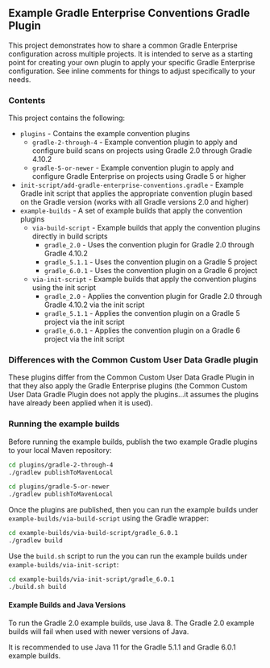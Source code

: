 ## Example Gradle Enterprise Conventions Gradle Plugin

This project demonstrates how to share a common Gradle Enterprise configuration across multiple projects. It is intended to serve as a starting point for creating your own plugin to apply your specific Gradle Enterprise configuration. See inline comments for things to adjust specifically to your needs.

### Contents

This project contains the following:

  * `plugins` - Contains the example convention plugins
    * `gradle-2-through-4` - Example convention plugin to apply and configure build scans on projects using Gradle 2.0 through Gradle 4.10.2
    * `gradle-5-or-newer` - Example convention plugin to apply and configure Gradle Enterprise on projects using Gradle 5 or higher
  * `init-script/add-gradle-enterprise-conventions.gradle` - Example Gradle init script that applies the appropriate convention plugin based on the Gradle version (works with all Gradle versions 2.0 and higher)
  * `example-builds` - A set of example builds that apply the convention plugins
    * `via-build-script` - Example builds that apply the convention plugins directly in build scripts
      * `gradle_2.0` - Uses the convention plugin for Gradle 2.0 through Gradle 4.10.2
      * `gradle_5.1.1` - Uses the convention plugin on a Gradle 5 project
      * `gradle_6.0.1` - Uses the convention plugin on a Gradle 6 project
    * `via-init-script` - Example builds that apply the convention plugins using the init script
      * `gradle_2.0` - Applies the convention plugin for Gradle 2.0 through Gradle 4.10.2 via the init script
      * `gradle_5.1.1` - Applies the convention plugin on a Gradle 5 project via the init script
      * `gradle_6.0.1` - Applies the convention plugin on a Gradle 6 project via the init script

### Differences with the Common Custom User Data Gradle plugin
These plugins differ from the Common Custom User Data Gradle Plugin in that they also apply the Gradle Enterprise plugins (the Common Custom User Data Gradle Plugin does not apply the plugins...it assumes the plugins have already been applied when it is used).

### Running the example builds

Before running the example builds, publish the two example Gradle plugins to your local Maven repository:

```bash
cd plugins/gradle-2-through-4
./gradlew publishToMavenLocal

cd plugins/gradle-5-or-newer
./gradlew publishToMavenLocal
```

Once the plugins are published, then you can run the example builds under `example-builds/via-build-script` using the Gradle wrapper:

```bash
cd example-builds/via-build-script/gradle_6.0.1
./gradlew build
```

Use the `build.sh` script to run the you can run the example builds under `example-builds/via-init-script`:

```bash
cd example-builds/via-init-script/gradle_6.0.1
./build.sh build
```

#### Example Builds and Java Versions

To run the Gradle 2.0 example builds, use Java 8. The Gradle 2.0 example builds will fail when used with newer versions of Java.

It is recommended to use Java 11 for the Gradle 5.1.1 and Gradle 6.0.1 example builds.

